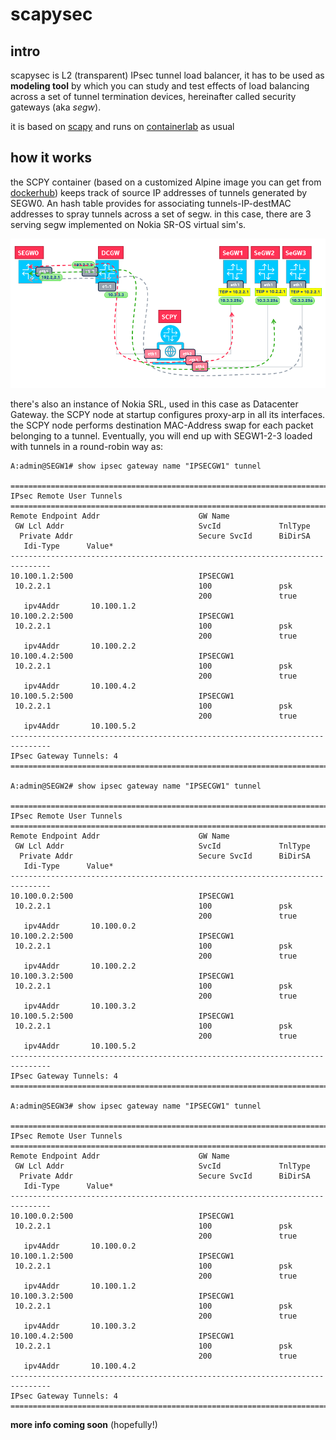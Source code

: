 # scapysec

## intro

scapysec is L2 (transparent) IPsec tunnel load balancer, it has to be used as **modeling tool** by which you 
can study and test effects of load balancing across a set of tunnel termination devices, 
hereinafter called security gateways (aka _segw_).

it is based on [scapy](https://scapy.readthedocs.io/en/latest/index.html) and runs on [containerlab](https://github.com/srl-labs/containerlab) as usual

## how it works

the SCPY container (based on a customized Alpine image you can get from [dockerhub](https://hub.docker.com/repository/docker/federic0/fedepine/general)) keeps track of source IP addresses
of tunnels generated by SEGW0. An hash table provides for associating tunnels-IP-destMAC addresses to spray tunnels
across a set of segw. in this case, there are 3 serving segw implemented on Nokia SR-OS virtual sim's. 

![the diagram shows the idea](./pictures/scpy.png)

there's also an instance of Nokia SRL, used in this case as Datacenter Gateway. 
the SCPY node at startup configures proxy-arp in all its interfaces. 
the SCPY node performs destination MAC-Address swap for each packet belonging to a tunnel.
Eventually, you will end up with SEGW1-2-3 loaded with tunnels in a round-robin way as:  

```
A:admin@SEGW1# show ipsec gateway name "IPSECGW1" tunnel 

===============================================================================
IPsec Remote User Tunnels
===============================================================================
Remote Endpoint Addr                      GW Name            
 GW Lcl Addr                              SvcId             TnlType
  Private Addr                            Secure SvcId      BiDirSA
   Idi-Type      Value*                                     
-------------------------------------------------------------------------------
10.100.1.2:500                            IPSECGW1          
 10.2.2.1                                 100               psk
                                          200               true
   ipv4Addr       10.100.1.2                                                  
10.100.2.2:500                            IPSECGW1          
 10.2.2.1                                 100               psk
                                          200               true
   ipv4Addr       10.100.2.2                                                  
10.100.4.2:500                            IPSECGW1          
 10.2.2.1                                 100               psk
                                          200               true
   ipv4Addr       10.100.4.2                                                  
10.100.5.2:500                            IPSECGW1          
 10.2.2.1                                 100               psk
                                          200               true
   ipv4Addr       10.100.5.2                                                  
-------------------------------------------------------------------------------
IPsec Gateway Tunnels: 4
===============================================================================

A:admin@SEGW2# show ipsec gateway name "IPSECGW1" tunnel 

===============================================================================
IPsec Remote User Tunnels
===============================================================================
Remote Endpoint Addr                      GW Name            
 GW Lcl Addr                              SvcId             TnlType
  Private Addr                            Secure SvcId      BiDirSA
   Idi-Type      Value*                                     
-------------------------------------------------------------------------------
10.100.0.2:500                            IPSECGW1          
 10.2.2.1                                 100               psk
                                          200               true
   ipv4Addr       10.100.0.2                                                  
10.100.2.2:500                            IPSECGW1          
 10.2.2.1                                 100               psk
                                          200               true
   ipv4Addr       10.100.2.2                                                  
10.100.3.2:500                            IPSECGW1          
 10.2.2.1                                 100               psk
                                          200               true
   ipv4Addr       10.100.3.2                                                  
10.100.5.2:500                            IPSECGW1          
 10.2.2.1                                 100               psk
                                          200               true
   ipv4Addr       10.100.5.2                                                  
-------------------------------------------------------------------------------
IPsec Gateway Tunnels: 4
===============================================================================

A:admin@SEGW3# show ipsec gateway name "IPSECGW1" tunnel 

===============================================================================
IPsec Remote User Tunnels
===============================================================================
Remote Endpoint Addr                      GW Name            
 GW Lcl Addr                              SvcId             TnlType
  Private Addr                            Secure SvcId      BiDirSA
   Idi-Type      Value*                                     
-------------------------------------------------------------------------------
10.100.0.2:500                            IPSECGW1          
 10.2.2.1                                 100               psk
                                          200               true
   ipv4Addr       10.100.0.2                                                  
10.100.1.2:500                            IPSECGW1          
 10.2.2.1                                 100               psk
                                          200               true
   ipv4Addr       10.100.1.2                                                  
10.100.3.2:500                            IPSECGW1          
 10.2.2.1                                 100               psk
                                          200               true
   ipv4Addr       10.100.3.2                                                  
10.100.4.2:500                            IPSECGW1          
 10.2.2.1                                 100               psk
                                          200               true
   ipv4Addr       10.100.4.2                                                  
-------------------------------------------------------------------------------
IPsec Gateway Tunnels: 4
===============================================================================
```
**more info coming soon** (hopefully!)





